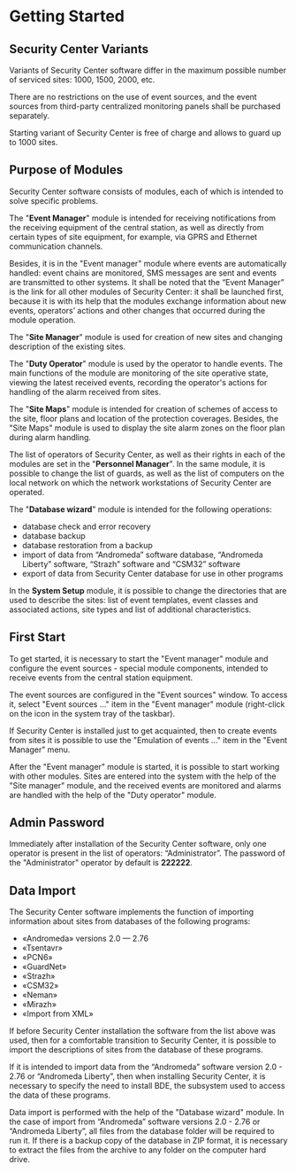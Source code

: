 # Getting Started

## Security Center Variants

Variants of Security Center software differ in the maximum possible number of serviced sites: 1000, 1500, 2000, etc.

There are no restrictions on the use of event sources, and the event sources from third-party centralized monitoring panels shall be purchased separately.

Starting variant of Security Center is free of charge and allows to guard up to 1000 sites.

## Purpose of Modules

Security Center software consists of modules, each of which is intended to solve specific problems.

The "**Event Manager**" module is intended for receiving notifications from the receiving equipment of the central station, as well as directly from certain types of site equipment, for example, via GPRS and Ethernet communication channels. 

Besides, it is in the "Event manager" module where events are automatically handled: event chains are monitored, SMS messages are sent and events are transmitted to other systems. 
It shall be noted that the “Event Manager” is the link for all other modules of Security Center: it shall be launched first, because it is with its help that the modules exchange information about new events, operators’ actions and other changes that occurred during the module operation.

The "**Site Manager**" module is used for creation of new sites and changing description of the existing sites.

The "**Duty Operator**" module is used by the operator to handle events. The main functions of the module are monitoring of the site operative state, viewing the latest received events, recording the operator's actions for handling of the alarm received from sites.

The "**Site Maps**" module is intended for creation of schemes of access to the site, floor plans and location of the protection coverages. Besides, the "Site Maps" module is used to display the site alarm zones on the floor plan during alarm handling.

The list of operators of Security Center, as well as their rights in each of the modules are set in the "**Personnel Manager**". In the same module, it is possible to change the list of guards, as well as the list of computers on the local network on which the network workstations of Security Center are operated.

The "**Database wizard**" module is intended for the following operations:

* database check and error recovery
* database backup
* database restoration from a backup
* import of data from “Andromeda” software database, “Andromeda Liberty” software, “Strazh” software and “CSM32” software
* export of data from Security Center database for use in other programs

In the **System Setup** module, it is possible to change the directories that are used to describe the sites: list of event templates, event classes and associated actions, site types and list of additional characteristics.

## First Start

To get started, it is necessary to start the "Event manager" module and configure the event sources - special module components, intended to receive events from the central station equipment.

The event sources are configured in the "Event sources" window. To access it, select "Event sources ..." item in the "Event manager" module (right-click on the icon in the system tray of the taskbar).

If Security Center is installed just to get acquainted, then to create events from sites it is possible to use the "Emulation of events ..." item in the "Event Manager" menu.

After the "Event manager" module is started, it is possible to start working with other modules. Sites are entered into the system with the help of the "Site manager" module, and the received events are monitored and alarms are handled with the help of the "Duty operator" module.

## Admin Password
Immediately after installation of the Security Center software, only one operator is present in the list of operators: “Administrator”. The password of the "Administrator" operator by default is **222222**.

## Data Import 

The Security Center software implements the function of importing information about sites from databases of the following programs:

* «Andromeda» versions 2.0 — 2.76
* «Tsentavr»
* «PCN6»
* «GuardNet»
* «Strazh»
* «CSM32»
* «Neman»
* «Mirazh»
* «Import from XML»


If before Security Center installation the software from the list above was used, then for a comfortable transition to Security Center, it is possible to import the descriptions of sites from the database of these programs.

If it is intended to import data from the “Andromeda” software version 2.0 - 2.76 or “Andromeda Liberty”, then when installing Security Center, it is necessary to specify the need to install BDE, the subsystem used to access the data of these programs.

Data import is performed with the help of the "Database wizard" module. In the case of import from “Andromeda” software versions 2.0 - 2.76 or “Andromeda Liberty”, all files from the database folder will be required to run it. If there is a backup copy of the database in ZIP format, it is necessary to extract the files from the archive to any folder on the computer hard drive.

